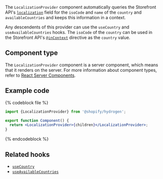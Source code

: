 <!-- This file is generated from source code in the Shopify/hydrogen repo. Edit the files in /packages/hydrogen/src/components/LocalizationProvider and run 'yarn generate-docs' at the root of this repo. For more information, refer to https://github.com/Shopify/shopify-dev/blob/master/content/internal/operations/hydrogen-reference-docs.md. -->

The `LocalizationProvider` component automatically queries the Storefront API's [`localization`](/api/storefront/reference/common-objects/queryroot) field for the `isoCode` and `name` of the `country` and `availableCountries` and keeps this information in a context.

Any descendents of this provider can use the `useCountry` and `useAvailableCountries` hooks. The `isoCode` of the `country` can be used in the Storefront API's [`@inContext`](/api/storefront/reference/directives/incontext) directive as the `country` value.

## Component type

The `LocalizationProvider` component is a server component, which means that it renders on the server. For more information about component types, refer to [React Server Components](/custom-storefronts/hydrogen/framework/react-server-components).

## Example code

{% codeblock file %}

```jsx
import {LocalizationProvider} from '@shopify/hydrogen';

export function Component() {
  return <LocalizationProvider>{children}</LocalizationProvider>;
}
```

{% endcodeblock %}

## Related hooks

- [`useCountry`](/api/hydrogen/hooks/localization/usecountry)
- [`useAvailableCountries`](/api/hydrogen/hooks/localization/useavailablecountries)
